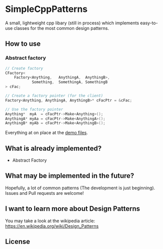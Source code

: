 # SimpleCppPatterns
A small, lightweight cpp libary (still in process) which implements easy-to-use classes for the most common design patterns.

## How to use
### Abstract factory
```CPP
// Create factory
CFactory<
    Factory<Anything,   AnythingA,  AnythingB>,
            Something,  SomethingA, SomethingB
> cFac;

// Create a factory pointer (for the client)
Factory<Anything, AnythingA, AnythingB>* cFacPtr = &cFac;

// Use the factory pointer
Anything*  myA  = cFacPtr->Make<Anything>();
AnythingA* myAa = cFacPtr->Make<AnythingA>();
AnythingB* myAb = cFacPtr->Make<AnythingB>();
```
Everything at on place at the [demo files](demo.cpp).

## What is already implemented?
- Abstract Factory

## What may be implemented in the future?
Hopefully, a lot of common patterns (The development is just beginning). Issues and Pull requests are welcome!

## I want to learn more about Design Patterns
You may take a look at the wikipedia article: https://en.wikipedia.org/wiki/Design_Patterns

## License
